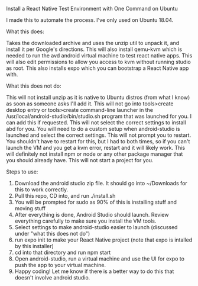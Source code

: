 Install a React Native Test Environment with One Command on Ubuntu

I made this to automate the process. I've only used on Ubuntu 18.04. 

What this does:

 Takes the downloaded archive and uses the unzip util to unpack it, and install it per Google's directions.
 This will also install qemu-kvm which is needed to run the avd android virtual machine to test react native apps.
 This will also edit permissions to allow you access to kvm without running studio as root.
 This also installs expo which you can bootstrap a React Native app with.

What this does not do:
 
 This will not install unzip as it is native to Ubuntu distros (from what I know) as soon as someone asks I'll add it.
 This will not go into tools>create desktop entry or tools>create command-line launcher in the /usr/local/android-studio/bin/studio.sh program that was launched for you. I can add this if requested.
 This will not select the correct settings to install abd for you. You will need to do a custom setup when android-studio is launched and select the correct settings.
 This will not prompt you to restart. You shouldn't have to restart for this, but I had to both times, so if you can't launch the VM and you get a kvm error, restart and it will likely work.
 This will definitely not install npm or node or any other package manager that you should already have.
 This will not start a project for you.

Steps to use:

 1) Download the android studio zip file. It should go into ~/Downloads for this to work correctly.
 2) Pull this repo, CD into, and run ./install.sh
 3) You will be prompted for sudo as 90% of this is installing stuff and moving stuff
 4) After everything is done, Android Studio should launch. Review everything carefully to make sure you install the VM tools.
 5) Select settings to make android-studio easier to launch (discussed under "what this does not do")
 6) run expo init to make your React Native project (note that expo is intalled by this installer)
 7) cd into that directory and run npm start
 8) Open android-studio, run a virtual machine and use the UI for expo to push the app to your virtual machine.
 9) Happy coding! Let me know if there is a better way to do this that doesn't involve android studio.



